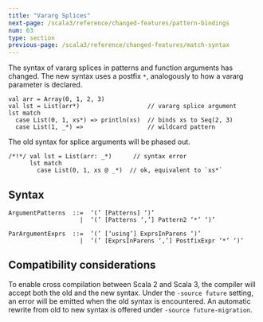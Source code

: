 ```yaml
---
title: "Vararg Splices"
next-page: /scala3/reference/changed-features/pattern-bindings
num: 63
type: section
previous-page: /scala3/reference/changed-features/match-syntax
---
```


<!-- THIS FILE HAS BEEN GENERATED BY SCALADOC PREPROCESSOR. NOTE THAT ANY CHANGES TO THIS FILE CAN BE OVERRIDEN IN THE FUTURE -->

The syntax of vararg splices in patterns and function arguments has changed. The new syntax uses a postfix `*`,  analogously to how a vararg parameter is declared.

<div class="snippet" ><div class="buttons"></div><pre><code class="language-scala"><span id="0" class="" >val arr = Array(0, 1, 2, 3)
</span><span id="1" class="" >val lst = List(arr*)                   // vararg splice argument
</span><span id="2" class="" >lst match
</span><span id="3" class="" >  case List(0, 1, xs*) =&gt; println(xs)  // binds xs to Seq(2, 3)
</span><span id="4" class="" >  case List(1, _*) =&gt;                  // wildcard pattern
</span></code></pre></div>

The old syntax for splice arguments will be phased out.

<div class="snippet" ><div class="buttons"></div><pre><code class="language-scala"><span id="0" class="" >/*!*/ val lst = List(arr: _*)      // syntax error
</span><span id="1" class="" >      lst match
</span><span id="2" class="" >        case List(0, 1, xs @ _*)  // ok, equivalent to `xs*`
</span></code></pre></div>

## Syntax

```
ArgumentPatterns  ::=  ‘(’ [Patterns] ‘)’
                    |  ‘(’ [Patterns ‘,’] Pattern2 ‘*’ ‘)’

ParArgumentExprs  ::=  ‘(’ [‘using’] ExprsInParens ‘)’
                    |  ‘(’ [ExprsInParens ‘,’] PostfixExpr ‘*’ ‘)’
```

## Compatibility considerations

To enable cross compilation between Scala 2 and Scala 3, the compiler will
accept both the old and the new syntax. Under the `-source future` setting, an error
will be emitted when the old syntax is encountered. An automatic rewrite from old
to new syntax is offered under `-source future-migration`.

